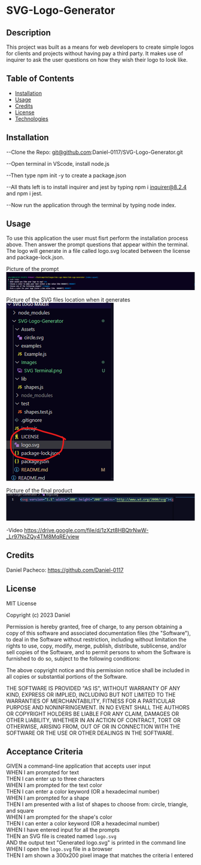 # SVG-Logo-Generator


## Description

This project was built as a means for web developers to create simple logos for clients and projects without having pay a third party. It makes use of inquirer to ask the user questions on how they wish their logo to look like. 

## Table of Contents 

- [Installation](#installation)
- [Usage](#usage)
- [Credits](#credits)
- [License](#license)
- [Technologies](#Technologies)

## Installation
--Clone the Repo: git@github.com:Daniel-0117/SVG-Logo-Generator.git

--Open terminal in VScode, install node.js

--Then type npm init -y to create a package.json

--All thats left is to install inquirer and jest by typing npm i inquirer@8.2.4 and npm i jest. 

--Now run the application through the terminal by typing node index. 

## Usage

To use this application the user must fisrt perform the installation process above. Then answer the prompt questions that appear within the terminal. The logo will generate in a file called logo.svg located between the license and package-lock.json. 

Picture of the prompt
![Picture of terminal with the prompt](./Images/SVG%20Terminal.png)

Picture of the SVG files location when it generates
![Image with the location of the SVG file](./Images/File%20Location.png)

Picture of the final product
![Picture of the file created containg the svg](./Images/SVG%20File.png)

-Video
https://drive.google.com/file/d/1zXzt8HBQtrNwW-_Lr97NsZQy4TM8MqRE/view

## Credits

Daniel Pacheco: https://github.com/Daniel-0117

## License

MIT License

Copyright (c) 2023 Daniel 

Permission is hereby granted, free of charge, to any person obtaining a copy
of this software and associated documentation files (the "Software"), to deal
in the Software without restriction, including without limitation the rights
to use, copy, modify, merge, publish, distribute, sublicense, and/or sell
copies of the Software, and to permit persons to whom the Software is
furnished to do so, subject to the following conditions:

The above copyright notice and this permission notice shall be included in all
copies or substantial portions of the Software.

THE SOFTWARE IS PROVIDED "AS IS", WITHOUT WARRANTY OF ANY KIND, EXPRESS OR
IMPLIED, INCLUDING BUT NOT LIMITED TO THE WARRANTIES OF MERCHANTABILITY,
FITNESS FOR A PARTICULAR PURPOSE AND NONINFRINGEMENT. IN NO EVENT SHALL THE
AUTHORS OR COPYRIGHT HOLDERS BE LIABLE FOR ANY CLAIM, DAMAGES OR OTHER
LIABILITY, WHETHER IN AN ACTION OF CONTRACT, TORT OR OTHERWISE, ARISING FROM,
OUT OF OR IN CONNECTION WITH THE SOFTWARE OR THE USE OR OTHER DEALINGS IN THE
SOFTWARE.



## Acceptance Criteria


GIVEN a command-line application that accepts user input<br>
WHEN I am prompted for text<br>
THEN I can enter up to three characters<br>
WHEN I am prompted for the text color<br>
THEN I can enter a color keyword (OR a hexadecimal number)<br>
WHEN I am prompted for a shape<br>
THEN I am presented with a list of shapes to choose from: circle, triangle, and square<br>
WHEN I am prompted for the shape's color<br>
THEN I can enter a color keyword (OR a hexadecimal number)<br>
WHEN I have entered input for all the prompts<br>
THEN an SVG file is created named `logo.svg`<br>
AND the output text "Generated logo.svg" is printed in the command line<br>
WHEN I open the `logo.svg` file in a browser<br>
THEN I am shown a 300x200 pixel image that matches the criteria I entered<br>